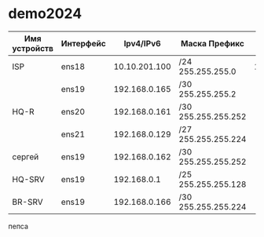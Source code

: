 # demo2024
| Имя устройств | Интерфейс | Ipv4/IPv6   |Маска Префикс   |Шлюз|
| ----------- | ----------- | ---------   | -----------    | -- |
|ISP            | ens18     |10.10.201.100|/24 255.255.255.0|10.10.201.254|
|              | ens19     |192.168.0.165|/30 255.255.255.2|
|HQ-R|           ens20      |192.168.0.161|/30 255.255.255.252|
 |  |               ens21       |192.168.0.129|/27 255.255.255.224| |
|сергей|ens19         |192.168.0.162|/30 255.255.255.252| |
|HQ-SRV|ens19            |192.168.0.1  |/25 255.255.255.128| |
|BR-SRV|ens19           |192.168.0.166|/30 255.255.255.224| |
пепса
